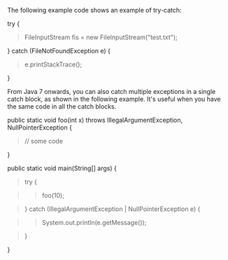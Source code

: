 The following example code shows an example of try-catch:

try {

> FileInputStream fis = new FileInputStream(\"test.txt\");

} catch (FileNotFoundException e) {

> e.printStackTrace();

}

From Java 7 onwards, you can also catch multiple exceptions in a single
catch block, as shown in the following example. It's useful when you
have the same code in all the catch blocks.

public static void foo(int x) throws IllegalArgumentException,
NullPointerException {

> // some code

}

public static void main(String\[\] args) {

> try {

> > foo(10);

> } catch (IllegalArgumentException \| NullPointerException e) {

> > System.out.println(e.getMessage());

> }

}